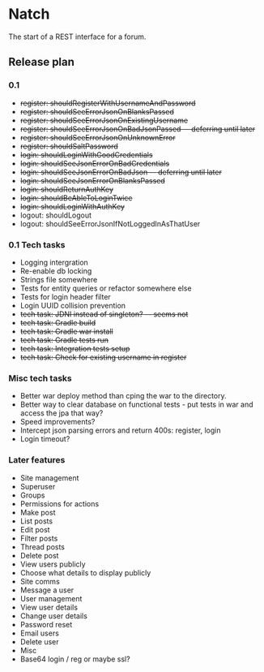 # Natch 

The start of a REST interface for a forum.

## Release plan

### 0.1

* ~~register: shouldRegisterWithUsernameAndPassword~~
* ~~register: shouldSeeErrorJsonOnBlanksPassed~~
* ~~register: shouldSeeErrorJsonOnExistingUsername~~
* ~~register: shouldSeeErrorJsonOnBadJsonPassed -- deferring until later~~
* ~~register: shouldSeeErrorJsonOnUnknownError~~
* ~~register: shouldSaltPassword~~
* ~~login: shouldLoginWithGoodCredentials~~
* ~~login: shouldSeeJsonErrorOnBadCredentials~~
* ~~login: shouldSeeJsonErrorOnBadJson -- deferring until later~~
* ~~login: shouldSeeJsonErrorOnBlanksPassed~~
* ~~login: shouldReturnAuthKey~~
* ~~login: shouldBeAbleToLoginTwice~~
* ~~login: shouldLoginWithAuthKey~~
* logout: shouldLogout
* logout: shouldSeeErrorJsonIfNotLoggedInAsThatUser

### 0.1 Tech tasks

* Logging intergration
* Re-enable db locking 
* Strings file somewhere
* Tests for entity queries or refactor somewhere else
* Tests for login header filter
* Login UUID collision prevention
* ~~tech task: JDNI instead of singleton? -- seems not~~
* ~~tech task: Gradle build~~
* ~~tech task: Gradle war install~~
* ~~tech task: Gradle tests run~~ 
* ~~tech task: Integration tests setup~~
* ~~tech task: Check for existing username in register~~

### Misc tech tasks

* Better war deploy method than cping the war to the directory.
* Better way to clear database on functional tests - put tests in war and access the jpa that way?
* Speed improvements?
* Intercept json parsing errors and return 400s: register, login
* Login timeout?

### Later features
* Site management
 * Superuser
 * Groups
 * Permissions for actions
* Make post
 * List posts
 * Edit post
 * Filter posts
 * Thread posts
 * Delete post
* View users publicly 
 * Choose what details to display publicly
* Site comms
 * Message a user
* User management 
 * View user details
 * Change user details
 * Password reset
  * Email users
 * Delete user
* Misc
 * Base64 login / reg or maybe ssl?
